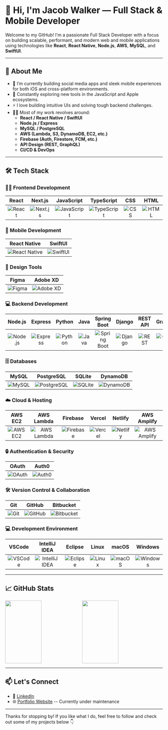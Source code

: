 # 👋 Hi, I'm Jacob Walker — Full Stack & Mobile Developer

Welcome to my GitHub! I'm a passionate Full Stack Developer with a focus on building scalable, performant, and modern web and mobile applications using technologies like **React**, **React Native**, **Node.js**, **AWS**, **MySQL**, and **SwiftUI**.

---

## 🚀 About Me

- 🔭 I’m currently building social media apps and sleek mobile experiences for both iOS and cross-platform environments.  
- 🌱 Constantly exploring new tools in the JavaScript and Apple ecosystems.  
- ⚡ I love building intuitive UIs and solving tough backend challenges.  
- 👨‍💻 Most of my work revolves around:
  - **React / React Native / SwiftUI**
  - **Node.js / Express**
  - **MySQL / PostgreSQL**
  - **AWS (Lambda, S3, DynamoDB, EC2, etc.)**
  - **Firebase (Auth, Firestore, FCM, etc.)**
  - **API Design (REST, GraphQL)**
  - **CI/CD & DevOps**

---

## 🛠 Tech Stack

### 🧑‍💻 Frontend Development
| React | Next.js | JavaScript | TypeScript | CSS | HTML |
|:--:|:--:|:--:|:--:|:--:|:--:|
| ![React](https://img.shields.io/badge/-React-61DAFB?logo=react&logoColor=white&style=flat-square) | ![Next.js](https://img.shields.io/badge/-Next.js-000000?logo=next.js&logoColor=white&style=flat-square) | ![JavaScript](https://img.shields.io/badge/-JavaScript-F7DF1E?logo=javascript&logoColor=black&style=flat-square) | ![TypeScript](https://img.shields.io/badge/-TypeScript-3178C6?logo=typescript&logoColor=white&style=flat-square) | ![CSS](https://img.shields.io/badge/-CSS-1572B6?logo=css3&logoColor=white&style=flat-square) | ![HTML](https://img.shields.io/badge/-HTML-E34F26?logo=html5&logoColor=white&style=flat-square) |

### 📱 Mobile Development
| React Native | SwiftUI |
|:--:|:--:|
| ![React Native](https://img.shields.io/badge/-React%20Native-61DAFB?logo=react&logoColor=white&style=flat-square) | ![SwiftUI](https://img.shields.io/badge/-SwiftUI-000000?logo=swift&logoColor=white&style=flat-square) |

### 🎨 Design Tools
| Figma | Adobe XD |
|:--:|:--:|
| ![Figma](https://img.shields.io/badge/-Figma-F24E1E?logo=figma&logoColor=white&style=flat-square) | ![Adobe XD](https://img.shields.io/badge/-Adobe%20XD-FF61F6?logo=adobe-xd&logoColor=white&style=flat-square) |

### 💻 Backend Development
| Node.js | Express | Python | Java | Spring Boot | Django | REST API | GraphQL |
|:--:|:--:|:--:|:--:|:--:|:--:|:--:|:--:|
| ![Node.js](https://img.shields.io/badge/-Node.js-339933?logo=node.js&logoColor=white&style=flat-square) | ![Express](https://img.shields.io/badge/-Express.js-000000?logo=express&logoColor=white&style=flat-square) | ![Python](https://img.shields.io/badge/-Python-3776AB?logo=python&logoColor=white&style=flat-square) | ![Java](https://img.shields.io/badge/-Java-007396?logo=java&logoColor=white&style=flat-square) | ![Spring Boot](https://img.shields.io/badge/-Spring%20Boot-6DB33F?logo=spring&logoColor=white&style=flat-square) | ![Django](https://img.shields.io/badge/-Django-092E20?logo=django&logoColor=white&style=flat-square) | ![REST](https://img.shields.io/badge/-REST%20API-000000?logo=swagger&logoColor=white&style=flat-square) | ![GraphQL](https://img.shields.io/badge/-GraphQL-E10098?logo=graphql&logoColor=white&style=flat-square) |

### 🗄️ Databases
| MySQL | PostgreSQL | SQLite | DynamoDB |
|:--:|:--:|:--:|:--:|
| ![MySQL](https://img.shields.io/badge/-MySQL-4479A1?logo=mysql&logoColor=white&style=flat-square) | ![PostgreSQL](https://img.shields.io/badge/-PostgreSQL-336791?logo=postgresql&logoColor=white&style=flat-square) | ![SQLite](https://img.shields.io/badge/-SQLite-003B57?logo=sqlite&logoColor=white&style=flat-square) | ![DynamoDB](https://img.shields.io/badge/-DynamoDB-4053D6?logo=amazondynamodb&logoColor=white&style=flat-square) |

### ☁️ Cloud & Hosting
| AWS EC2 | AWS Lambda | Firebase | Vercel | Netlify | AWS Amplify |
|:--:|:--:|:--:|:--:|:--:|:--:|
| ![AWS EC2](https://img.shields.io/badge/-AWS%20EC2-FF9900?logo=amazon-aws&logoColor=white&style=flat-square) | ![AWS Lambda](https://img.shields.io/badge/-AWS%20Lambda-FF9900?logo=amazon-aws&logoColor=white&style=flat-square) | ![Firebase](https://img.shields.io/badge/-Firebase-FFCA28?logo=firebase&logoColor=white&style=flat-square) | ![Vercel](https://img.shields.io/badge/-Vercel-000000?logo=vercel&logoColor=white&style=flat-square) | ![Netlify](https://img.shields.io/badge/-Netlify-00C7B7?logo=netlify&logoColor=white&style=flat-square) | ![AWS Amplify](https://img.shields.io/badge/-AWS%20Amplify-FF9900?logo=amazonaws&logoColor=white&style=flat-square) |

### 🔒 Authentication & Security
| OAuth | Auth0 |
|:--:|:--:|
| ![OAuth](https://img.shields.io/badge/-OAuth-000000?logo=oauth&logoColor=white&style=flat-square) | ![Auth0](https://img.shields.io/badge/-Auth0-000000?logo=auth0&logoColor=white&style=flat-square) |

### 🛠 Version Control & Collaboration
| Git | GitHub | Bitbucket |
|:--:|:--:|:--:|
| ![Git](https://img.shields.io/badge/-Git-F05032?logo=git&logoColor=white&style=flat-square) | ![GitHub](https://img.shields.io/badge/-GitHub-2088FF?logo=github&logoColor=white&style=flat-square) | ![Bitbucket](https://img.shields.io/badge/-Bitbucket-0052CC?logo=bitbucket&logoColor=white&style=flat-square) |

### 💻 Development Environment
| VSCode | IntelliJ IDEA | Eclipse | Linux | macOS | Windows |
|:--:|:--:|:--:|:--:|:--:|:--:|
| ![VSCode](https://img.shields.io/badge/-VSCode-007ACC?logo=visualstudiocode&logoColor=white&style=flat-square) | ![IntelliJ IDEA](https://img.shields.io/badge/-IntelliJ%20IDEA-000000?logo=intellijidea&logoColor=white&style=flat-square) | ![Eclipse](https://img.shields.io/badge/-Eclipse-2C2255?logo=eclipse&logoColor=white&style=flat-square) | ![Linux](https://img.shields.io/badge/-Linux-FCC624?logo=linux&logoColor=white&style=flat-square) | ![macOS](https://img.shields.io/badge/-macOS-000000?logo=apple&logoColor=white&style=flat-square) | ![Windows](https://img.shields.io/badge/-Windows-0078D6?logo=microsoftwindows&logoColor=white&style=flat-square) |

---

## 📈 GitHub Stats

<p>
  <img src="https://github-readme-stats.vercel.app/api?username=JacobWalkerGitHub&show_icons=true&theme=dark" width="48%" height="200" align="center" />
  <img src="https://github-readme-stats.vercel.app/api/top-langs/?username=JacobWalkerGitHub&layout=compact&hide_progress=true&theme=dark" width="48%" height="200" align="center" />
</p>

---

## 📫 Let's Connect

- 💼 [LinkedIn](https://www.linkedin.com/in/jacob-walker-772397250/)
- 🌐 [Portfolio Website](https://TheWalkerTech) -- Currently under maintenance 
<!-- - 🐦 [Twitter/X](https://twitter.com/YOUR_HANDLE)
- ✉️ Reach me at: `Please DM me on X` -->

---

Thanks for stopping by! If you like what I do, feel free to follow and check out some of my projects below 👇
